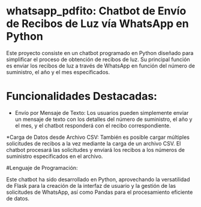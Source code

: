 # whatsapp_pdfito: Chatbot de Envío de Recibos de Luz vía WhatsApp en Python

Este proyecto consiste en un chatbot programado en Python diseñado para simplificar el proceso de obtención de recibos de luz. Su principal función es enviar los recibos de luz a través de WhatsApp en función del número de suministro, el año y el mes especificados.

# Funcionalidades Destacadas:

* Envío por Mensaje de Texto: Los usuarios pueden simplemente enviar un mensaje de texto con los detalles del número de suministro, el año y el mes, y el chatbot responderá con el recibo correspondiente.

*Carga de Datos desde Archivo CSV: También es posible cargar múltiples solicitudes de recibos a la vez mediante la carga de un archivo CSV. El chatbot procesará las solicitudes y enviará los recibos a los números de suministro especificados en el archivo.

#Lenguaje de Programación:

Este chatbot ha sido desarrollado en Python, aprovechando la versatilidad de Flask para la creación de la interfaz de usuario y la gestión de las solicitudes de WhatsApp, así como Pandas para el procesamiento eficiente de datos.
